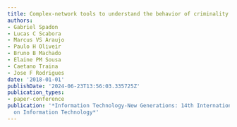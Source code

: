 ```yaml
---
title: Complex-network tools to understand the behavior of criminality in urban areas
authors:
- Gabriel Spadon
- Lucas C Scabora
- Marcus VS Araujo
- Paulo H Oliveir
- Bruno B Machado
- Elaine PM Sousa
- Caetano Traina
- Jose F Rodrigues
date: '2018-01-01'
publishDate: '2024-06-23T13:56:03.335725Z'
publication_types:
- paper-conference
publication: '*Information Technology-New Generations: 14th International Conference
  on Information Technology*'
---
```

